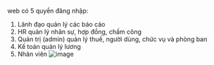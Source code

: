 web có 5 quyền đăng nhập:
1. Lãnh đạo quản lý các báo cáo
2. HR quản lý nhân sự, hợp đồng, chấm công
3. Quản trị (admin) quản lý thuế, người dùng, chức vụ và phòng ban
4. Kế toán quản lý lương
5. Nhân viên 
![image](https://github.com/user-attachments/assets/11c99f4b-ee46-49ee-a917-3ed0a6358c8d)
